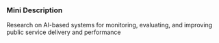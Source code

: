 ### Mini Description

Research on AI-based systems for monitoring, evaluating, and improving public service delivery and performance
